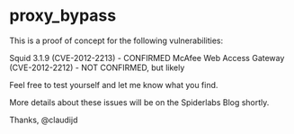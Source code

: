 proxy_bypass
============

This is a proof of concept for the following vulnerabilities:

Squid 3.1.9 (CVE-2012-2213) - CONFIRMED
McAfee Web Access Gateway (CVE-2012-2212) - NOT CONFIRMED, but likely

Feel free to test yourself and let me know what you find.

More details about these issues will be on the Spiderlabs Blog shortly.

Thanks,
@claudijd